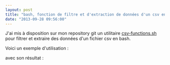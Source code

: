 ```yaml
---
layout: post
title: "bash, fonction de filtre et d'extraction de données d'un csv en bash"
date: "2013-09-28 09:56:00"
---
```

J'ai mis à disposition sur mon repository git un utilitaire [csv-functions.sh](https://github.com/jfgiraud/config/tree/master/home/jfgiraud/bin/csv-functions.sh) pour filtrer et extraire des données d'un fichier csv en bash.

Voici un exemple d'utilisation :

<script src="http://pastebin.com/embed_js.php?i=awfhgJTL"></script>

avec son résultat :

<script src="http://pastebin.com/embed_js.php?i=i05LsnRc"></script>
